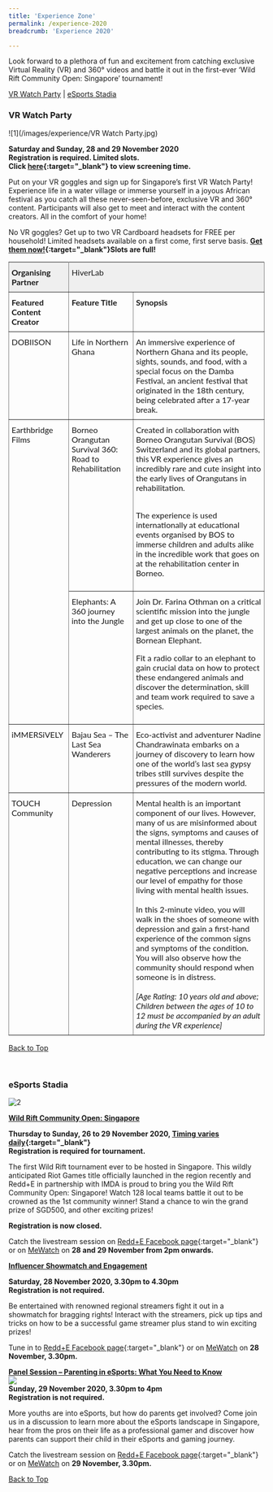 ```yaml
---
title: 'Experience Zone'
permalink: /experience-2020
breadcrumb: 'Experience 2020'

---
```


Look forward to a plethora of fun and excitement from catching exclusive Virtual Reality (VR) and 360&#176; videos and battle it out in the first-ever ‘Wild Rift Community Open: Singapore’ tournament!

<a name="top"></a>
[VR Watch Party](#1) | [eSports Stadia](#2) 

<a name="1"></a>
### **VR Watch Party**<br>

![1](/images/experience/VR Watch Party.jpg)

<b>Saturday and Sunday, 28 and 29 November 2020</b><br>
<b>Registration is required. Limited slots.</b><br>
<b>Click [here](http://www.sgdwonderlandspecial.com/){:target="_blank"} to view screening time.</b>

Put on your VR goggles and sign up for Singapore’s first VR Watch Party! Experience life in a water village or immerse yourself in a joyous African festival as you catch all these never-seen-before, exclusive VR and 360&#176; content. Participants will also get to meet and interact with the content creators. All in the comfort of your home!

No VR goggles? Get up to two VR Cardboard headsets for FREE per household! Limited headsets available on a first come, first serve basis. <b>[Get them now!](https://www.sgdwonderlandspecial.com/){:target="_blank"}</b><b>Slots are full!</b>

<style type="text/css">
.tg  {border-collapse:collapse;border-spacing:0;}
.tg td{font-family:Lato;font-size:16px;padding:10px 5px;border-style:solid;border-width:1px;overflow:hidden;word-break:normal;border-color:black;}
.tg th{font-family:Lato;font-size:16px;font-weight:normal;padding:10px 5px;border-style:solid;border-width:1px;overflow:hidden;word-break:normal;border-color:black;}
.tg .tg-0pky{border-color:inherit;text-align:left;vertical-align:top}
.tg .tg-y698{background-color:#efefef;border-color:inherit;text-align:left;vertical-align:top}
</style>
<table class="tg">
  <tr>
    <th class="tg-y698" colspan="1"><b>Organising Partner</b></th><th class="tg-y698" colspan="2">HiverLab</th>
  </tr>
  <tr>
    <td class="tg-0pky"><b>Featured Content Creator</b></td>
    <td class="tg-0pky"><b>Feature Title</b></td>
    <td class="tg-0pky"><b>Synopsis</b></td>
  </tr>
  <tr>
    <td class="tg-0pky">DOBIISON</td>
    <td class="tg-0pky">Life in Northern Ghana</td>
    <td class="tg-0pky">An immersive experience of Northern Ghana and its people, sights, sounds, and food, with a special focus on the Damba Festival, an ancient festival that originated in the 18th century, being celebrated after a 17-year break.</td>
  </tr>
  <tr>
    <td class="tg-0pky" rowspan="2">Earthbridge Films</td>
    <td class="tg-0pky">Borneo Orangutan Survival 360: Road to Rehabilitation</td>
    <td class="tg-0pky">Created in collaboration with Borneo Orangutan Survival (BOS) Switzerland and its global partners, this VR experience gives an incredibly rare and cute insight into the early lives of Orangutans in rehabilitation.<br><br>

The experience is used internationally at educational events organised by BOS to immerse children and adults alike in the incredible work that goes on at the rehabilitation center in Borneo.
</td>
  </tr>
  <tr>
    <td class="tg-0pky">Elephants: A 360 journey into the Jungle</td>
    <td class="tg-0pky">Join Dr. Farina Othman on a critical scientific mission into the jungle and get up close to one of the largest animals on the planet, the Bornean Elephant.<br>

Fit a radio collar to an elephant to gain crucial data on how to protect these endangered animals and discover the determination, skill and team work required to save a species.
</td>
  </tr>
  <tr>
    <td class="tg-0pky">iMMERSiVELY</td>
    <td class="tg-0pky">Bajau Sea – The Last Sea Wanderers</td>
    <td class="tg-0pky">Eco-activist and adventurer Nadine Chandrawinata embarks on a journey of discovery to learn how one of the world’s last sea gypsy tribes still survives despite the pressures of the modern world.</td>
  </tr>
    <tr>
    <td class="tg-0pky">TOUCH Community</td>
    <td class="tg-0pky">Depression</td>
    <td class="tg-0pky">Mental health is an important component of our lives. However, many of us are misinformed about the signs, symptoms and causes of mental illnesses, thereby contributing to its stigma. Through education, we can change our negative perceptions and increase our level of empathy for those living with mental health issues.<br><br> In this 2-minute video, you will walk in the shoes of someone with depression and gain a first-hand experience of the common signs and symptoms of the condition. You will also observe how the community should respond when someone is in distress.<br><br>  
<i>&#91;Age Rating: 10 years old and above; Children between the ages of 10 to 12 must be accompanied by an adult during the VR experience&#93;</i> 
</td>
  </tr>
</table>


[Back to Top](#top)

<a name="2"></a><br>
### **eSports Stadia**<br>

![2](/images/experience/LOL.jpg)

<b><u>Wild Rift Community Open: Singapore</u></b><br>

<b>Thursday to Sunday, 26 to 29 November 2020, [Timing varies daily](https://www.eventbrite.sg/e/league-of-legends-wild-rift-community-open-tickets-126191206295){:target="_blank"}</b><br>
<b>Registration is required for tournament.</b>

The first Wild Rift tournament ever to be hosted in Singapore. This wildly anticipated Riot Games title officially launched in the region recently and Redd+E in partnership with IMDA is proud to bring you the Wild Rift Community Open: Singapore! Watch 128 local teams battle it out to be crowned as the 1st community winner! Stand a chance to win the grand prize of SGD500, and other exciting prizes! 

<b>Registration is now closed.</b>

Catch the livestream session on [Redd+E Facebook page](https://www.facebook.com/ReddentesSports/){:target="_blank"} or on [MeWatch](https://www.mewatch.sg/en/channels/live-1/206040) on <b>28 and 29 November from 2pm onwards.</b>

<b><u>Influencer Showmatch and Engagement</u></b><br>

<b>Saturday, 28 November 2020, 3.30pm to 4.30pm</b><br>
<b>Registration is not required.</b>

Be entertained with renowned regional streamers fight it out in a showmatch for bragging rights! Interact with the streamers, pick up tips and tricks on how to be a successful game streamer plus stand to win exciting prizes!

Tune in to [Redd+E Facebook page](https://www.facebook.com/ReddentesSports/){:target="_blank"} or on [MeWatch](https://www.mewatch.sg/en/channels/live-1/206040) on <b>28 November, 3.30pm.</b>

<b><u>Panel Session – Parenting in eSports: What You Need to Know</u></b><br>
<img src="/images/experience/Panel Talks.jpg"><br>
<b>Sunday, 29 November 2020, 3.30pm to 4pm</b><br>
<b>Registration is not required.</b>

More youths are into eSports, but how do parents get involved? Come join us in a discussion to learn more about the eSports landscape in Singapore, hear from the pros on their life as a professional gamer and discover how parents can support their child in their eSports and gaming journey. 

Catch the livestream session on [Redd+E Facebook page](https://www.facebook.com/ReddentesSports/){:target="_blank"} or on [MeWatch](https://www.mewatch.sg/en/channels/live-1/206040) on <b>29 November, 3.30pm.</b>

[Back to Top](#top)

